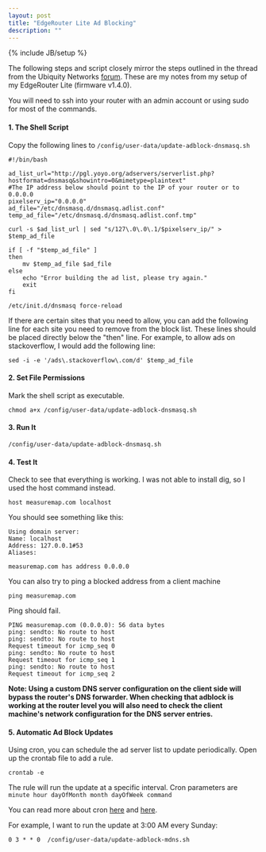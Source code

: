 ```yaml
---
layout: post
title: "EdgeRouter Lite Ad Blocking"
description: ""
---
```

{% include JB/setup %}

The following steps and script closely mirror the steps outlined in the thread from the Ubiquity Networks [forum](https://community.ubnt.com/t5/EdgeMAX/Adblocking-at-home-using-EdgeMAX/m-p/623239/highlight/true#M17854). These are my notes from my setup of my EdgeRouter Lite (firmware v1.4.0).

You will need to ssh into your router with an admin account or using sudo for most of the commands.

#### 1. The Shell Script

Copy the following lines to `/config/user-data/update-adblock-dnsmasq.sh`

    #!/bin/bash

    ad_list_url="http://pgl.yoyo.org/adservers/serverlist.php?hostformat=dnsmasq&showintro=0&mimetype=plaintext"
    #The IP address below should point to the IP of your router or to 0.0.0.0
    pixelserv_ip="0.0.0.0"
    ad_file="/etc/dnsmasq.d/dnsmasq.adlist.conf"
    temp_ad_file="/etc/dnsmasq.d/dnsmasq.adlist.conf.tmp"

    curl -s $ad_list_url | sed "s/127\.0\.0\.1/$pixelserv_ip/" > $temp_ad_file

    if [ -f "$temp_ad_file" ]
    then
        mv $temp_ad_file $ad_file
    else
        echo "Error building the ad list, please try again."
        exit
    fi

    /etc/init.d/dnsmasq force-reload

If there are certain sites that you need to allow, you can add the following line for each site you need to remove from the block list. These lines should be placed directly below the "then" line. For example, to allow ads on stackoverflow, I would add the following line:

    sed -i -e '/ads\.stackoverflow\.com/d' $temp_ad_file

#### 2. Set File Permissions

Mark the shell script as executable.

    chmod a+x /config/user-data/update-adblock-dnsmasq.sh

#### 3. Run It

    /config/user-data/update-adblock-dnsmasq.sh

#### 4. Test It

Check to see that everything is working. I was not able to install dig, so I used the host command instead.

    host measuremap.com localhost

You should see something like this:

    Using domain server:
    Name: localhost
    Address: 127.0.0.1#53
    Aliases: 

    measuremap.com has address 0.0.0.0

You can also try to ping a blocked address from a client machine

    ping measuremap.com

Ping should fail.

    PING measuremap.com (0.0.0.0): 56 data bytes
    ping: sendto: No route to host
    ping: sendto: No route to host
    Request timeout for icmp_seq 0
    ping: sendto: No route to host
    Request timeout for icmp_seq 1
    ping: sendto: No route to host
    Request timeout for icmp_seq 2

**Note: Using a custom DNS server configuration on the client side will bypass the router's DNS forwarder. When checking that adblock is working at the router level you will also need to check the client machine's network configuration for the DNS server entries.**

#### 5. Automatic Ad Block Updates

Using cron, you can schedule the ad server list to update periodically. Open up the crontab file to add a rule.

    crontab -e

The rule will run the update at a specific interval. Cron parameters are `minute hour dayOfMonth month dayOfWeek command` 

You can read more about cron [here](http://www.thegeekstuff.com/2009/06/15-practical-crontab-examples/) and [here](http://en.wikipedia.org/wiki/Cron).

For example, I want to run the update at 3:00 AM every Sunday:

    0 3 * * 0  /config/user-data/update-adblock-mdns.sh
